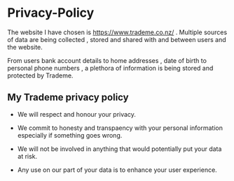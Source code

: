 # Privacy-Policy

The website I have chosen is https://www.trademe.co.nz/ . Multiple sources of data are being collected , stored and shared with and between users and the website.

From users bank account details to home addresses , date of birth to personal phone numbers , a plethora of information is being stored and protected by Trademe.

## My Trademe privacy policy

* We will respect and honour your privacy.

* We commit to honesty and transpaency with your personal information especially if something goes wrong.

* We will not be involved in anything that would potentially put your data at risk.

* Any use on our part of your data is to enhance your user experience.

